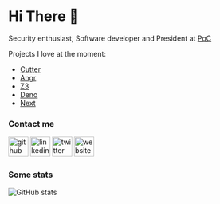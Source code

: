 # Hi There :wave:

Security enthusiast, Software developer and President at [PoC](https://github.com/PoCFrance)

Projects I love at the moment:
* [Cutter](https://github.com/radareorg/cutter)
* [Angr](https://github.com/angr/angr)
* [Z3](https://github.com/Z3Prover/z3)
* [Deno](https://github.com/denoland/deno)
* [Next](https://github.com/vercel/next.js/)

### Contact me

[<img src='https://cdn.jsdelivr.net/npm/simple-icons@3.0.1/icons/github.svg' alt='github' height='40'>](https://github.com/loicttn)  [<img src='https://cdn.jsdelivr.net/npm/simple-icons@3.0.1/icons/linkedin.svg' alt='linkedin' height='40'>](https://www.linkedin.com/in/loicttn/)  [<img src='https://cdn.jsdelivr.net/npm/simple-icons@3.0.1/icons/twitter.svg' alt='twitter' height='40'>](https://twitter.com/pwnh4)  [<img src='https://cdn.jsdelivr.net/npm/simple-icons@3.0.1/icons/icloud.svg' alt='website' height='40'>](https://pwnh4.com)  


### Some stats

![GitHub stats](https://github-readme-stats.vercel.app/api?username=loicttn&show_icons=true)
